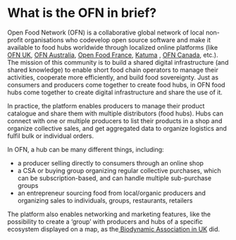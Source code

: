 # What is the OFN in brief?

Open Food Network \(OFN\) is a collaborative global network of local non-profit organisations who codevelop open source software and make it available to food hubs worldwide through localized online platforms \(like [OFN UK](https://openfoodnetwork.org.uk/), [OFN Australia](http://openfoodnetwork.org.au/), [Open Food France](http://openfoodfrance.org/), [Katuma](http://katuma.org/) , [OFN Canada](https://openfoodnetwork.ca/), etc.\). The mission of this community is to build a shared digital infrastructure \(and shared knowledge\) to enable short food chain operators to manage their activities, cooperate more efficiently, and build food sovereignty. Just as consumers and producers come together to create food hubs, in OFN food hubs come together to create digital infrastructure and share the use of it.

In practice, the platform enables producers to manage their product catalogue and share them with multiple distributors \(food hubs\). Hubs can connect with one or multiple producers to list their products in a shop and organize collective sales, and get aggregated data to organize logistics and fulfil bulk or individual orders.

In OFN, a hub can be many different things, including:  
- a producer selling directly to consumers through an online shop  
- a CSA or buying group organizing regular collective purchases, which can be subscription-based, and can handle multiple sub-purchase groups  
- an entrepreneur sourcing food from local/organic producers and organizing sales to individuals, groups, restaurants, retailers

The platform also enables networking and marketing features, like the possibility to create a ‘group’ with producers and hubs of a specific ecosystem displayed on a map, as the[ Biodynamic Association in UK](https://www.biodynamic.org.uk/where-to-buy/) did.

